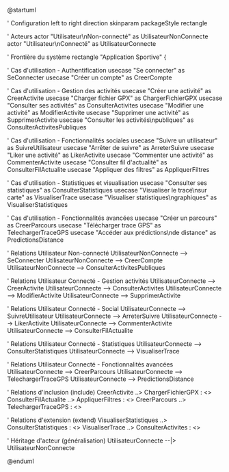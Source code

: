@startuml

' Configuration
left to right direction
skinparam packageStyle rectangle

' Acteurs
actor "Utilisateur\nNon-connecté" as UtilisateurNonConnecte
actor "Utilisateur\nConnecté" as UtilisateurConnecte

' Frontière du système
rectangle "Application Sportive" {
  
  ' Cas d'utilisation - Authentification
  usecase "Se connecter" as SeConnecter
  usecase "Créer un compte" as CreerCompte
  
  ' Cas d'utilisation - Gestion des activités
  usecase "Créer une activité" as CreerActivite
  usecase "Charger fichier GPX" as ChargerFichierGPX
  usecase "Consulter ses activités" as ConsulterActivites
  usecase "Modifier une activité" as ModifierActivite
  usecase "Supprimer une activité" as SupprimerActivite
  usecase "Consulter les activités\npubliques" as ConsulterActivitesPubliques
  
  ' Cas d'utilisation - Fonctionnalités sociales
  usecase "Suivre un utilisateur" as SuivreUtilisateur
  usecase "Arrêter de suivre" as ArreterSuivre
  usecase "Liker une activité" as LikerActivite
  usecase "Commenter une activité" as CommenterActivite
  usecase "Consulter fil d'actualité" as ConsulterFilActualite
  usecase "Appliquer des filtres" as AppliquerFiltres
  
  ' Cas d'utilisation - Statistiques et visualisation
  usecase "Consulter ses statistiques" as ConsulterStatistiques
  usecase "Visualiser le tracé\nsur carte" as VisualiserTrace
  usecase "Visualiser statistiques\ngraphiques" as VisualiserStatistiques
  
  ' Cas d'utilisation - Fonctionnalités avancées
  usecase "Créer un parcours" as CreerParcours
  usecase "Télécharger trace GPS" as TelechargerTraceGPS
  usecase "Accéder aux prédictions\nde distance" as PredictionsDistance
  

' Relations Utilisateur Non-connecté
UtilisateurNonConnecte --> SeConnecter
UtilisateurNonConnecte --> CreerCompte
UtilisateurNonConnecte --> ConsulterActivitesPubliques

' Relations Utilisateur Connecté - Gestion activités
UtilisateurConnecte --> CreerActivite
UtilisateurConnecte --> ConsulterActivites
UtilisateurConnecte --> ModifierActivite
UtilisateurConnecte --> SupprimerActivite

' Relations Utilisateur Connecté - Social
UtilisateurConnecte --> SuivreUtilisateur
UtilisateurConnecte --> ArreterSuivre
UtilisateurConnecte --> LikerActivite
UtilisateurConnecte --> CommenterActivite
UtilisateurConnecte --> ConsulterFilActualite

' Relations Utilisateur Connecté - Statistiques
UtilisateurConnecte --> ConsulterStatistiques
UtilisateurConnecte --> VisualiserTrace

' Relations Utilisateur Connecté - Fonctionnalités avancées
UtilisateurConnecte --> CreerParcours
UtilisateurConnecte --> TelechargerTraceGPS
UtilisateurConnecte --> PredictionsDistance


' Relations d'inclusion (include)
CreerActivite ..> ChargerFichierGPX : <<include>>
ConsulterFilActualite ..> AppliquerFiltres : <<include>>
CreerParcours ..> TelechargerTraceGPS : <<include>>

' Relations d'extension (extend)
VisualiserStatistiques ..> ConsulterStatistiques : <<extend>>
VisualiserTrace ..> ConsulterActivites : <<extend>>

' Héritage d'acteur (généralisation)
UtilisateurConnecte --|> UtilisateurNonConnecte

@enduml

